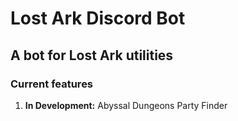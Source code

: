 # Lost Ark Discord Bot
## A bot for Lost Ark utilities 
### Current features
1) **In Development:** Abyssal Dungeons Party Finder